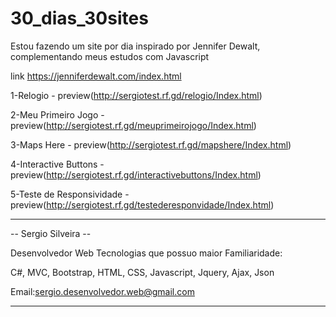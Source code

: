 # 30_dias_30sites

Estou fazendo um site por dia inspirado por Jennifer Dewalt,
complementando meus estudos com Javascript

link https://jenniferdewalt.com/index.html

1-Relogio - preview(http://sergiotest.rf.gd/relogio/Index.html)

2-Meu Primeiro Jogo - preview(http://sergiotest.rf.gd/meuprimeirojogo/Index.html)

3-Maps Here - preview(http://sergiotest.rf.gd/mapshere/Index.html)

4-Interactive Buttons - preview(http://sergiotest.rf.gd/interactivebuttons/Index.html)

5-Teste de Responsividade - preview(http://sergiotest.rf.gd/testederesponvidade/Index.html)

------------------------------------------------------------------------------------------

-- Sergio Silveira --

Desenvolvedor Web 
Tecnologias que possuo maior Familiaridade:

C#,
MVC,
Bootstrap,
HTML,
CSS,
Javascript,
Jquery,
Ajax,
Json

Email:sergio.desenvolvedor.web@gmail.com

--------------------------------------------------------------------------------------
